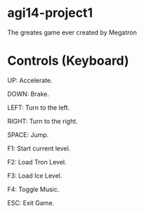 agi14-project1
==============

The greates game ever created by Megatron

Controls (Keyboard)
===================
UP:     Accelerate.

DOWN:   Brake.

LEFT:   Turn to the left.

RIGHT:  Turn to the right.

SPACE:  Jump.

F1:   Start current level.

F2:   Load Tron Level.

F3:   Load Ice Level.

F4:   Toggle Music.

ESC:  Exit Game.
